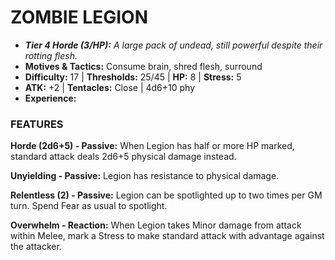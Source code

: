 # ZOMBIE LEGION

- ***Tier 4 Horde (3/HP):*** *A large pack of undead, still powerful despite their rotting flesh.*
- **Motives & Tactics:** Consume brain, shred flesh, surround
- **Difficulty:** 17 | **Thresholds:** 25/45 | **HP:** 8 | **Stress:** 5
- **ATK:** +2 | **Tentacles:** Close | 4d6+10 phy
- **Experience:** 

### FEATURES

**Horde (2d6+5) - Passive:** When Legion has half or more HP marked, standard attack deals 2d6+5 physical damage instead.

**Unyielding - Passive:** Legion has resistance to physical damage.

**Relentless (2) - Passive:** Legion can be spotlighted up to two times per GM turn. Spend Fear as usual to spotlight.

**Overwhelm - Reaction:** When Legion takes Minor damage from attack within Melee, mark a Stress to make standard attack with advantage against the attacker.
